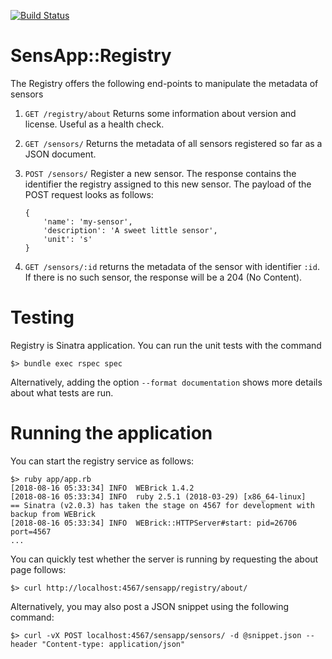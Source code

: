 
[![Build Status](https://travis-ci.org/fchauvel/registry.svg?branch=master)](https://travis-ci.org/fchauvel/registry)


# SensApp::Registry

The Registry offers the following end-points to manipulate the metadata of sensors

 1. `GET /registry/about` Returns some information about
    version and license. Useful as a health check.
 
 1. `GET /sensors/` Returns the metadata of all sensors
    registered so far as a JSON document.

 1. `POST /sensors/` Register a new sensor. The response
    contains the identifier the registry assigned to this new sensor. The
    payload of the POST request looks as follows:
	
		{ 
			'name': 'my-sensor',
			'description': 'A sweet little sensor',
			'unit': 's' 
		}
		
  1. `GET /sensors/:id` returns the metadata of the sensor
     with identifier `:id`. If there is no such sensor, the response
     will be a 204 (No Content).


# Testing

Registry is Sinatra application. You can run the unit tests with the command

	$> bundle exec rspec spec 
	
Alternatively, adding the option `--format documentation` shows more
details about what tests are run.


# Running the application

You can start the registry service as follows:

	$> ruby app/app.rb
	[2018-08-16 05:33:34] INFO  WEBrick 1.4.2
	[2018-08-16 05:33:34] INFO  ruby 2.5.1 (2018-03-29) [x86_64-linux]
	== Sinatra (v2.0.3) has taken the stage on 4567 for development with backup from WEBrick
	[2018-08-16 05:33:34] INFO  WEBrick::HTTPServer#start: pid=26706 port=4567
	...
	
You can quickly test whether the server is running by requesting the about page follows:

	$> curl http://localhost:4567/sensapp/registry/about/
	
Alternatively, you may also post a JSON snippet using the following command:

	$> curl -vX POST localhost:4567/sensapp/sensors/ -d @snippet.json --header "Content-type: application/json"
	


